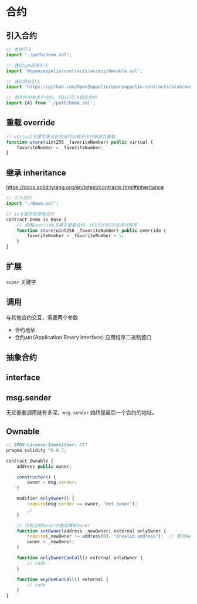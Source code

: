 # 合约

## 引入合约

```js
// 本地引入
import "./path/Demo.sol";

// 通过npm目录引入
import '@openzeppelin/contracts/access/Ownable.sol';

// 通过网址引入
import 'https://github.com/OpenZeppelin/openzeppelin-contracts/blob/master/contracts/utils/Address.sol';

// 源文件中有多个合约，可以只引入指定合约
import {A} from './path/Demo.sol';
```

## 重载 override

```js
// virtual关键字表示该方法可以被子合约继承后重载
function store(uint256 _favoriteNumber) public virtual {
    favoriteNumber = _favoriteNumber;
}
```

## 继承 inheritance

<https://docs.soliditylang.org/en/latest/contracts.html#inheritance>

```js
// 引入合约
import "./Base.sol";

// is关键字来继承合约
contract Demo is Base {
    // 使用override关键字重载合约，对父合约的方法进行改写
    function store(uint256 _favoriteNumber) public override {
        favoriteNumber = _favoriteNumber + 5;
    }
}
```

## 扩展

`super` 关键字

## 调用

与其他合约交互，需要两个参数

- 合约地址
- 合约`ABI`(Application Binary Interface) 应用程序二进制接口

## 抽象合约

## interface

## msg.sender

无论嵌套调用链有多深，`msg.sender` 始终是最后一个合约的地址。

## Ownable

```js
// SPDX-License-Identifier: MIT
pragma solidity ^0.8.7;

contract Ownable {
    address public owner;

    constructor() {
        owner = msg.sender;
    }

    modifier onlyOwner() {
        require(msg.sender == owner, "not owner");
        _;
    }

    // 只有当前Owner才能设置新Owner
    function setOwner(address _newOwner) external onlyOwner {
        require(_newOwner != address(0), "invalid address");  // 新的Owner不要设置为空地址
        owner = _newOwner;
    }

    function onlyOwnerCanCall() external onlyOwner {
        // code
    }

    function anyOneCanCall() external {
        // code
    }
}
```
